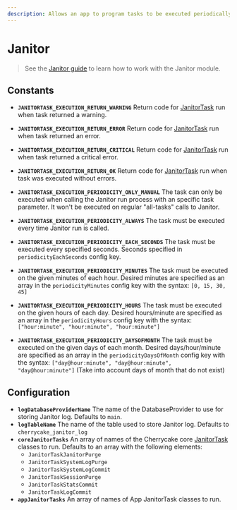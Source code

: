 ```yaml
---
description: Allows an app to program tasks to be executed periodically.
---
```


# Janitor

> See the [Janitor guide](../../../guide/janitor-guide/) to learn how to work with the Janitor module.

## Constants

* **`JANITORTASK_EXECUTION_RETURN_WARNING`** Return code for [JanitorTask](../../core-classes/janitortask/) run when task returned a warning.
* **`JANITORTASK_EXECUTION_RETURN_ERROR`** Return code for [JanitorTask](../../core-classes/janitortask/) run when task returned an error.
* **`JANITORTASK_EXECUTION_RETURN_CRITICAL`** Return code for [JanitorTask](../../core-classes/janitortask/) run when task returned a critical error.
* **`JANITORTASK_EXECUTION_RETURN_OK`** Return code for [JanitorTask](../../core-classes/janitortask/) run when task was executed without errors.



* **`JANITORTASK_EXECUTION_PERIODICITY_ONLY_MANUAL`** The task can only be executed when calling the Janitor run process with an specific task parameter. It won't be executed on regular "all-tasks" calls to Janitor.
* **`JANITORTASK_EXECUTION_PERIODICITY_ALWAYS`** The task must be executed every time Janitor run is called.
* **`JANITORTASK_EXECUTION_PERIODICITY_EACH_SECONDS`** The task must be executed every specified seconds. Seconds specified in `periodicityEachSeconds` config key.
* **`JANITORTASK_EXECUTION_PERIODICITY_MINUTES`** The task must be executed on the given minutes of each hour. Desired minutes are specified as an array in the `periodicityMinutes` config key with the syntax: `[0, 15, 30, 45]`
* **`JANITORTASK_EXECUTION_PERIODICITY_HOURS`** The task must be executed on the given hours of each day. Desired hours/minute are specified as an array in the `periodicityHours` config key with the syntax: `["hour:minute", "hour:minute", "hour:minute"]`
* **`JANITORTASK_EXECUTION_PERIODICITY_DAYSOFMONTH`** The task must be executed on the given days of each month. Desired days/hour/minute are specified as an array in the `periodicityDaysOfMonth` config key with the syntax: `["day@hour:minute", "day@hour:minute", "day@hour:minute"]` \(Take into account days of month that do not exist\)

## Configuration

* **`logDatabaseProviderName`** The name of the DatabaseProvider to use for storing Janitor log. Defaults to `main`.
* **`logTableName`** The name of the table used to store Janitor log. Defaults to `cherrycake_janitor_log`
* **`coreJanitorTasks`** An array of names of the Cherrycake core [JanitorTask](../../core-classes/janitortask/) classes to run. Defaults to an array with the following elements:
  * `JanitorTaskJanitorPurge`
  * `JanitorTaskSystemLogPurge`
  * `JanitorTaskSystemLogCommit`
  * `JanitorTaskSessionPurge`
  * `JanitorTaskStatsCommit`
  * `JanitorTaskLogCommit`
* **`appJanitorTasks`** An array of names of App JanitorTask classes to run.

